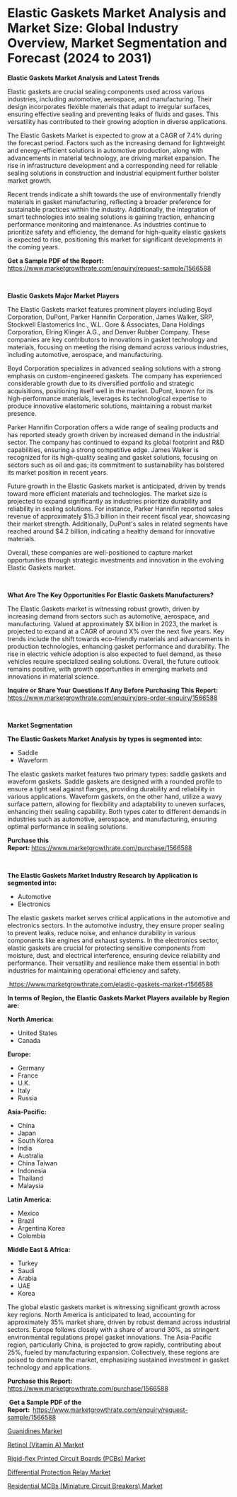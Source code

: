 <p><h1>Elastic Gaskets Market Analysis and Market Size: Global Industry Overview, Market Segmentation and Forecast (2024 to 2031)</h1></p><p><strong>Elastic Gaskets Market Analysis and Latest Trends</strong></p>
<p><p>Elastic gaskets are crucial sealing components used across various industries, including automotive, aerospace, and manufacturing. Their design incorporates flexible materials that adapt to irregular surfaces, ensuring effective sealing and preventing leaks of fluids and gases. This versatility has contributed to their growing adoption in diverse applications.</p><p>The Elastic Gaskets Market is expected to grow at a CAGR of 7.4% during the forecast period. Factors such as the increasing demand for lightweight and energy-efficient solutions in automotive production, along with advancements in material technology, are driving market expansion. The rise in infrastructure development and a corresponding need for reliable sealing solutions in construction and industrial equipment further bolster market growth.</p><p>Recent trends indicate a shift towards the use of environmentally friendly materials in gasket manufacturing, reflecting a broader preference for sustainable practices within the industry. Additionally, the integration of smart technologies into sealing solutions is gaining traction, enhancing performance monitoring and maintenance. As industries continue to prioritize safety and efficiency, the demand for high-quality elastic gaskets is expected to rise, positioning this market for significant developments in the coming years.</p></p>
<p><strong>Get a Sample PDF of the Report:&nbsp;</strong> <a href="https://www.marketgrowthrate.com/enquiry/request-sample/1566588">https://www.marketgrowthrate.com/enquiry/request-sample/1566588</a></p>
<p>&nbsp;</p>
<p><strong>Elastic Gaskets Major Market Players</strong></p>
<p><p>The Elastic Gaskets market features prominent players including Boyd Corporation, DuPont, Parker Hannifin Corporation, James Walker, SRP, Stockwell Elastomerics Inc., W.L. Gore & Associates, Dana Holdings Corporation, Elring Klinger A.G., and Denver Rubber Company. These companies are key contributors to innovations in gasket technology and materials, focusing on meeting the rising demand across various industries, including automotive, aerospace, and manufacturing.</p><p>Boyd Corporation specializes in advanced sealing solutions with a strong emphasis on custom-engineered gaskets. The company has experienced considerable growth due to its diversified portfolio and strategic acquisitions, positioning itself well in the market. DuPont, known for its high-performance materials, leverages its technological expertise to produce innovative elastomeric solutions, maintaining a robust market presence.</p><p>Parker Hannifin Corporation offers a wide range of sealing products and has reported steady growth driven by increased demand in the industrial sector. The company has continued to expand its global footprint and R&D capabilities, ensuring a strong competitive edge. James Walker is recognized for its high-quality sealing and gasket solutions, focusing on sectors such as oil and gas; its commitment to sustainability has bolstered its market position in recent years.</p><p>Future growth in the Elastic Gaskets market is anticipated, driven by trends toward more efficient materials and technologies. The market size is projected to expand significantly as industries prioritize durability and reliability in sealing solutions. For instance, Parker Hannifin reported sales revenue of approximately $15.3 billion in their recent fiscal year, showcasing their market strength. Additionally, DuPont's sales in related segments have reached around $4.2 billion, indicating a healthy demand for innovative materials.</p><p>Overall, these companies are well-positioned to capture market opportunities through strategic investments and innovation in the evolving Elastic Gaskets market.</p></p>
<p>&nbsp;</p>
<p><strong>What Are The Key Opportunities For Elastic Gaskets Manufacturers?</strong></p>
<p><p>The Elastic Gaskets market is witnessing robust growth, driven by increasing demand from sectors such as automotive, aerospace, and manufacturing. Valued at approximately $X billion in 2023, the market is projected to expand at a CAGR of around X% over the next five years. Key trends include the shift towards eco-friendly materials and advancements in production technologies, enhancing gasket performance and durability. The rise in electric vehicle adoption is also expected to fuel demand, as these vehicles require specialized sealing solutions. Overall, the future outlook remains positive, with growth opportunities in emerging markets and innovations in material science.</p></p>
<p><strong>Inquire or Share Your Questions If Any Before Purchasing This Report:</strong> <a href="https://www.marketgrowthrate.com/enquiry/pre-order-enquiry/1566588">https://www.marketgrowthrate.com/enquiry/pre-order-enquiry/1566588</a></p>
<p>&nbsp;</p>
<p><strong>Market Segmentation</strong></p>
<p><strong>The Elastic Gaskets Market Analysis by types is segmented into:</strong></p>
<p><ul><li>Saddle</li><li>Waveform</li></ul></p>
<p><p>The elastic gaskets market features two primary types: saddle gaskets and waveform gaskets. Saddle gaskets are designed with a rounded profile to ensure a tight seal against flanges, providing durability and reliability in various applications. Waveform gaskets, on the other hand, utilize a wavy surface pattern, allowing for flexibility and adaptability to uneven surfaces, enhancing their sealing capability. Both types cater to different demands in industries such as automotive, aerospace, and manufacturing, ensuring optimal performance in sealing solutions.</p></p>
<p><strong>Purchase this Report:&nbsp;</strong><a href="https://www.marketgrowthrate.com/purchase/1566588">https://www.marketgrowthrate.com/purchase/1566588</a></p>
<p>&nbsp;</p>
<p><strong>The Elastic Gaskets Market Industry Research by Application is segmented into:</strong></p>
<p><ul><li>Automotive</li><li>Electronics</li></ul></p>
<p><p>The elastic gaskets market serves critical applications in the automotive and electronics sectors. In the automotive industry, they ensure proper sealing to prevent leaks, reduce noise, and enhance durability in various components like engines and exhaust systems. In the electronics sector, elastic gaskets are crucial for protecting sensitive components from moisture, dust, and electrical interference, ensuring device reliability and performance. Their versatility and resilience make them essential in both industries for maintaining operational efficiency and safety.</p></p>
<p><a href="https://www.marketgrowthrate.com/elastic-gaskets-market-r1566588">&nbsp;https://www.marketgrowthrate.com/elastic-gaskets-market-r1566588</a></p>
<p><strong>In terms of Region, the Elastic Gaskets Market Players available by Region are:</strong></p>
<p>
    <p> <strong> North America: </strong>
        <ul>
            <li>United States</li>
            <li>Canada</li>
        </ul>
        </p> 
    <p> <strong> Europe: </strong>
        <ul>
            <li>Germany</li>
            <li>France</li>
            <li>U.K.</li>
            <li>Italy</li>
            <li>Russia</li>
        </ul>
        </p> 
    <p> <strong> Asia-Pacific: </strong>
        <ul>
            <li>China</li>
            <li>Japan</li>
            <li>South Korea</li>
            <li>India</li>
            <li>Australia</li>
            <li>China Taiwan</li>
            <li>Indonesia</li>
            <li>Thailand</li>
            <li>Malaysia</li>
        </ul>
        </p> 
    <p> <strong> Latin America: </strong>
        <ul>
            <li>Mexico</li>
            <li>Brazil</li>
            <li>Argentina Korea</li>
            <li>Colombia</li>
        </ul>
        </p> 
    <p> <strong> Middle East & Africa: </strong>
        <ul>
            <li>Turkey</li>
            <li>Saudi</li>
            <li>Arabia</li>
            <li>UAE</li>
            <li>Korea</li>
        </ul>
    </p>
    </p>
<p><p>The global elastic gaskets market is witnessing significant growth across key regions. North America is anticipated to lead, accounting for approximately 35% market share, driven by robust demand across industrial sectors. Europe follows closely with a share of around 30%, as stringent environmental regulations propel gasket innovations. The Asia-Pacific region, particularly China, is projected to grow rapidly, contributing about 25%, fueled by manufacturing expansion. Collectively, these regions are poised to dominate the market, emphasizing sustained investment in gasket technology and applications.</p></p>
<p><strong>Purchase this Report: </strong><a href="https://www.marketgrowthrate.com/purchase/1566588">https://www.marketgrowthrate.com/purchase/1566588</a></p>
<p>&nbsp;<strong>Get a Sample PDF of the Report:&nbsp;&nbsp;</strong><a href="https://www.marketgrowthrate.com/enquiry/request-sample/1566588">https://www.marketgrowthrate.com/enquiry/request-sample/1566588</a></p>
<p><strong></strong></p>
<p><p><a href="https://www.linkedin.com/pulse/how-regional-markets-adapting-guanidines-market-innovations-bwcye?trackingId=mGVe4NesSaWsSH%2BR09%2Blpw%3D%3D">Guanidines Market</a></p><p><a href="https://github.com/ChiragRp1/Market-Research-Report-List-6/blob/main/retinol-vitamin-a-market.md">Retinol (Vitamin A) Market</a></p><p><a href="https://github.com/KamrulHadi87/Market-Research-Report-List-1/blob/main/rigid-flex-printed-circuit-boards-pcbs-market.md">Rigid-flex Printed Circuit Boards (PCBs) Market</a></p><p><a href="https://issuu.com/reportprime-2/docs/differential-protection-relay-marke_d89bcc8db50a84">Differential Protection Relay Market</a></p><p><a href="https://issuu.com/reportprime-2/docs/residential-mcbs-miniature-circuit-_78b0263e2be52a">Residential MCBs (Miniature Circuit Breakers) Market</a></p></p>